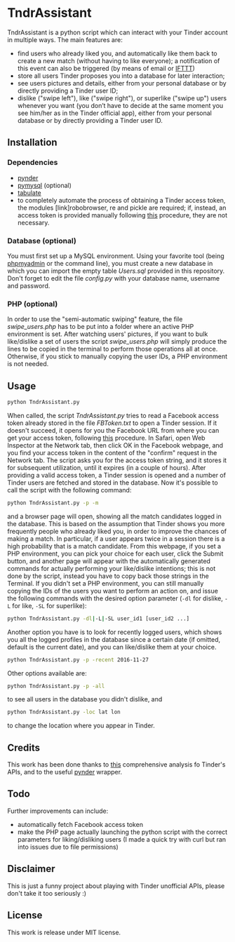 # TndrAssistant
TndrAssistant is a python script which can interact with your Tinder account in multiple ways. The main features are:

 - find users who already liked you, and automatically like them back to create a new match (without having to like everyone); a notification of this event can also be triggered (by means of email or [IFTTT](www.ifttt.com))
 - store all users Tinder proposes you into a database for later interaction;
 - see users pictures and details, either from your personal database or by directly providing a Tinder user ID;
 - dislike ("swipe left"), like ("swipe right"), or superlike ("swipe up") users whenever you want (you don’t have to decide at the same moment you see him/her as in the Tinder official app), either from your personal database or by directly providing a Tinder user ID.

## Installation
### Dependencies
- [pynder](https://github.com/charliewolf/pynder)
- [pymysql](https://github.com/PyMySQL/PyMySQL) (optional)
- [tabulate](https://pypi.python.org/pypi/tabulate)
- to completely automate the process of obtaining a Tinder access token, the modules [link]robobrowser, re and pickle are required; if, instead, an access token is provided manually following [this](https://gist.github.com/rtt/10403467#gistcomment-1846343) procedure, they are not necessary.

### Database (optional)
You must first set up a MySQL environment. Using your favorite tool (being [phpmyadmin](https://www.phpmyadmin.net) or the command line), you must create a new database in which you can import the empty table *Users.sql* provided in this repository. Don't forget to edit the file *config.py* with your database name, username and password.

### PHP (optional)
In order to use the "semi-automatic swiping" feature, the file *swipe_users.php* has to be put into a folder where an active PHP environment is set. After watching users' pictures, if you want to bulk like/dislike a set of users the script *swipe_users.php* will simply produce the lines to be copied in the terminal to perform those operations all at once. Otherwise, if you stick to manually copying the user IDs, a PHP environment is not needed.

## Usage
```bash
python TndrAssistant.py 
```
When called, the script *TndrAssistant.py* tries to read a Facebook access token already stored in the file *FBToken.txt* to open a Tinder session. If it doesn't succeed, it opens for you the Facebook URL from where you can get your access token, following [this](https://gist.github.com/rtt/10403467#gistcomment-1846343) procedure.
In Safari, open Web Inspector at the Network tab, then click OK in the Facebook webpage, and you find your access token in the content of the "confirm" request in the Network tab. The script asks you for the access token string, and it stores it for subsequent utilization, until it expires (in a couple of hours).
After providing a valid access token, a Tinder session is opened and a number of Tinder users are fetched and stored in the database.
Now it's possible to call the script with the following command:
```bash
python TndrAssistant.py -p -m
```
and a browser page will open, showing all the match candidates logged in the database. This is based on the assumption that Tinder shows you more frequently people who already liked you, in order to improve the chances of making a match. In particular, if a user appears twice in a session there is a high probability that is a match candidate.
From this webpage, if you set a PHP environment, you can pick your choice for each user, click the Submit button, and another page will appear with the automatically generated commands for actually performing your like/dislike intentions; this is not done by the script, instead you have to copy back those strings in the Terminal.
If you didn't set a PHP environment, you can still manually copying the IDs of the users you want to perform an action on, and issue the following commands with the desired option parameter (`-dl` for dislike, `-L` for like, `-SL` for superlike):
```bash
python TndrAssistant.py -dl|-L|-SL user_id1 [user_id2 ...]
```
Another option you have is to look for recently logged users, which shows you all the logged profiles in the database since a certain date (if omitted, default is the current date), and you can like/dislike them at your choice.
```bash
python TndrAssistant.py -p -recent 2016-11-27
```
Other options available are:
```bash
python TndrAssistant.py -p -all
```
to see all users in the database you didn't dislike, and 
```bash
python TndrAssistant.py -loc lat lon
```
to change the location where you appear in Tinder.

## Credits
This work has been done thanks to [this](https://gist.github.com/rtt/10403467) comprehensive analysis fo Tinder's APIs, and to the useful [pynder](https://github.com/charliewolf/pynder) wrapper.

## Todo
Further improvements can include:

- automatically fetch Facebook access token
- make the PHP page actually launching the python script with the correct parameters for liking/disliking users (I made a quick try with curl but ran into issues due to file permissions)

## Disclaimer
This is just a funny project about playing with Tinder unofficial APIs, please don't take it too seriously :)

## License
This work is release under MIT license.